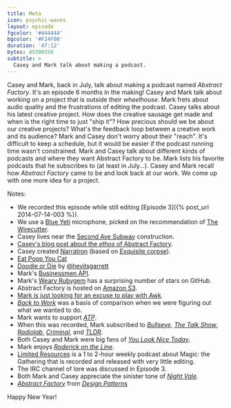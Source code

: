 ```yaml
---
title: Meta
icon: psychic-waves
layout: episode
fgcolor: '#444444'
bgcolor: '#F24F00'
duration: '47:12'
bytes: 45390556
subtitle: >
  Casey and Mark talk about making a podcast.
---
```


Casey and Mark, back in July, talk about making a podcast named _Abstract Factory_.
It's an episode 6 months in the making! Casey and Mark talk about working on a
project that is outside their _wheelhouse_.  Mark frets about audio quality and
the frustrations of editing the podcast. Casey talks about his latest creative
project. How does the creative sausage get made and when is the right time to
just "ship it"? How precious should we be about our creative projects? What's
the feedback loop between a creative work and its audience? Mark and Casey don't
worry about their "reach". It's difficult to keep a schedule, but it would
be easier if the podcast running time wasn't constrained. Mark and Casey talk
about different kinds of podcasts and where they want Abstract Factory to be.
Mark lists his favorite podcasts that he subscribes to (at least in July&#8230;).
Casey and Mark recall how _Abstract Factory_ came to be and look back at our work.
We come up with one more idea for a project.

Notes:

+ We recorded this episode while still editing [Episode 3]({% post_url 2014-07-14-003 %}).
+ We use a [Blue Yeti](http://www.bluemic.com/yeti/) microphone, picked on the recommendation of [The Wirecutter](http://thewirecutter.com/reviews/the-best-usb-microphone/).
+ Casey lives near the [Second Ave Subway](http://en.wikipedia.org/wiki/Second_Avenue_Subway) construction.
+ [Casey's blog post about the _ethos_ of Abstract Factory](https://medium.com/@ckolderup/abstract-factory-concrete-promises-735bf29eb06a).
+ Casey created [Narratron](http://narratron.com/) (based on [Exquisite corpse](http://en.wikipedia.org/wiki/Exquisite_corpse)).
+ [Eat Poop You Cat](http://boardgamegeek.com/boardgame/30618/eat-poop-you-cat)
+ [Doodle or Die](http://doodleordie.com/) by [@heyitsgarrett](https://twitter.com/heyitsgarrett)
+ Mark's [Businessmen API](http://www.avatarpro.biz/).
+ Mark's [Weary Rubygem](https://github.com/mwunsch/weary) has a surprising number of stars on GitHub.
+ Abstract Factory is hosted on [Amazon S3](http://aws.amazon.com/s3/).
+ [Mark is just looking for an excuse to play with Awk](http://youtu.be/jw-3Ufd_u4c).
+ [_Back to Work_](http://5by5.tv/b2w) was a basis of comparison when we were figuring out what we wanted to do.
+ Mark wants to support [_ATP_](http://atp.fm/).
+ When this was recorded, Mark subscribed to [_Bullseye_](http://www.maximumfun.org/shows/bullseye), [_The Talk Show_](http://daringfireball.net/thetalkshow/), [_Radiolab_](http://www.radiolab.org/), [_Criminal_](http://thisiscriminal.com/), and [_TLDR_](http://www.onthemedia.org/blogs/on-the-media/).
+ Both Casey and Mark were big fans of [_You Look Nice Today_](http://youlooknicetoday.com/).
+ Mark enjoys [_Roderick on the Line_](http://www.merlinmann.com/roderick/).
+ [Limited Resources](http://lrcast.com/) is a 1 to 2-hour weekly podcast about Magic: the Gathering that is recorded and released with very little editing.
+ The IRC channel of lore was discussed in Episode 3.
+ Both Mark and Casey appreciate the sinister tone of [_Night Vale_](http://commonplacebooks.com/).
+ [_Abstract Factory_](http://en.wikipedia.org/wiki/Abstract_factory_pattern) from [_Design Patterns_](http://www.amazon.com/Design-Patterns-Object-Oriented-Professional-Computing/dp/0201634988)

Happy New Year!

